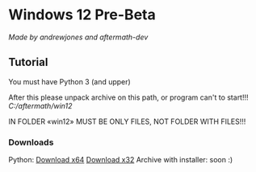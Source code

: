 # Windows 12 Pre-Beta
_Made by andrewjones and aftermath-dev_
## Tutorial
You must have Python 3 (and upper)

After this please unpack archive on this path, or program can't to start!!!
*C:/aftermath/win12*

IN FOLDER «win12» MUST BE ONLY FILES, NOT FOLDER WITH FILES!!!

### Downloads

Python:
[Download x64](https://www.python.org/ftp/python/3.13.0/python-3.13.0-amd64.exe)
[Download x32](https://www.python.org/ftp/python/3.13.0/python-3.13.0.exe)
Archive with installer:
soon :)


                          
